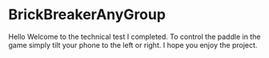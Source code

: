 # BrickBreakerAnyGroup
Hello Welcome to the technical test I completed. To control the paddle in the game simply tilt your phone to the left or right. I hope you enjoy the project.
